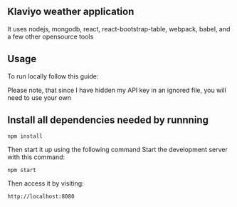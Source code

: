 Klaviyo weather application
---
It uses nodejs, mongodb, react, react-bootstrap-table, webpack, babel, and a few other opensource tools

Usage
---

To run locally follow this guide:

Please note, that since I have hidden my API key in an ignored file, you will need to use your own

Install all dependencies needed by runnning
---

```
npm install
```

Then start it up using the following command
Start the development server with this command:
```
npm start
```

Then access it by visiting:
```
http://localhost:8080
```
